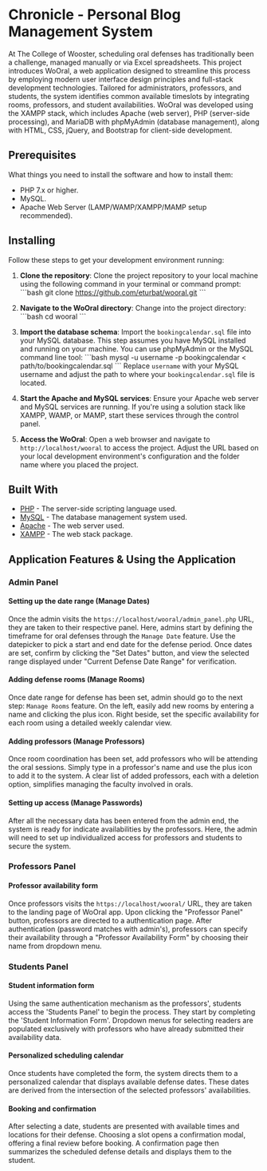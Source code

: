 # Chronicle - Personal Blog Management System

At The College of Wooster, scheduling oral defenses has traditionally been a challenge, managed manually or via Excel spreadsheets. This project introduces WoOral, a web application designed to streamline this process by employing modern user interface design principles and full-stack development technologies. Tailored for administrators, professors, and students, the system identifies common available timeslots by integrating rooms, professors, and student availabilities. WoOral was developed using the XAMPP stack, which includes Apache (web server), PHP (server-side processing), and MariaDB with phpMyAdmin (database management), along with HTML, CSS, jQuery, and Bootstrap for client-side development. 

## Prerequisites

What things you need to install the software and how to install them:

- PHP 7.x or higher.
- MySQL.
- Apache Web Server (LAMP/WAMP/XAMPP/MAMP setup recommended).

## Installing

Follow these steps to get your development environment running:

1. **Clone the repository**:
   Clone the project repository to your local machine using the following command in your terminal or command prompt:
   \```bash
   git clone https://github.com/eturbat/wooral.git
   \```

2. **Navigate to the WoOral directory**:
   Change into the project directory:
   \```bash
   cd wooral
   \```

3. **Import the database schema**:
   Import the `bookingcalendar.sql` file into your MySQL database. This step assumes you have MySQL installed and running on your machine. You can use phpMyAdmin or the MySQL command line tool:
   \```bash
   mysql -u username -p bookingcalendar < path/to/bookingcalendar.sql
   \```
   Replace `username` with your MySQL username and adjust the path to where your `bookingcalendar.sql` file is located.

4. **Start the Apache and MySQL services**:
   Ensure your Apache web server and MySQL services are running. If you're using a solution stack like XAMPP, WAMP, or MAMP, start these services through the control panel.

5. **Access the WoOral**:
   Open a web browser and navigate to `http://localhost/wooral` to access the project. Adjust the URL based on your local development environment's configuration and the folder name where you placed the project.

## Built With

- [PHP](https://www.php.net/) - The server-side scripting language used.
- [MySQL](https://www.mysql.com/) - The database management system used.
- [Apache](https://httpd.apache.org/) - The web server used.
- [XAMPP](https://www.apachefriends.org/) - The web stack package.


## Application Features & Using the Application

### Admin Panel
#### Setting up the date range (Manage Dates)
Once the admin visits the `https://localhost/wooral/admin_panel.php` URL, they are taken to their respective panel. Here, admins start by defining the timeframe for oral defenses through the `Manage Date` feature. Use the datepicker to pick a start and end date for the defense period. Once dates are set, confirm by clicking the "Set Dates" button, and view the selected range displayed under "Current Defense Date Range" for verification.

#### Adding defense rooms (Manage Rooms)
Once date range for defense has been set, admin should go to the next step: `Manage Rooms` feature. On the left, easily add new rooms by entering a name and clicking the plus icon. Right beside, set the specific availability for each room using a detailed weekly calendar view.

#### Adding professors (Manage Professors)
Once room coordination has been set, add professors who will be attending the oral sessions. Simply type in a professor's name and use the plus icon to add it to the system. A clear list of added professors, each with a deletion option, simplifies managing the faculty involved in orals.

#### Setting up access (Manage Passwords)
After all the necessary data has been entered from the admin end, the system is ready for indicate availabilities by the professors. Here, the admin will need to set up individualized access for professors and students to secure the system.

### Professors Panel
#### Professor availability form
Once professors visits the `https://localhost/wooral/` URL, they are taken to the landing page of WoOral app. Upon clicking the "Professor Panel" button, professors are directed to a authentication page. After authentication (password matches with admin's), professors can specify their availability through a "Professor Availability Form" by choosing their name from dropdown menu.


### Students Panel
#### Student information form
Using the same authentication mechanism as the professors', students access the 'Students Panel' to begin the process. They start by completing the 'Student Information Form'. Dropdown menus for selecting readers are populated exclusively with professors who have already submitted their availability data. 

#### Personalized scheduling calendar
Once students have completed the form, the system directs them to a personalized calendar that displays available defense dates. These dates are derived from the intersection of the selected professors' availabilities.

#### Booking and confirmation
After selecting a date, students are presented with available times and locations for their defense. Choosing a slot opens a confirmation modal, offering a final review before booking. A confirmation page then summarizes the scheduled defense details and displays them to the student.

